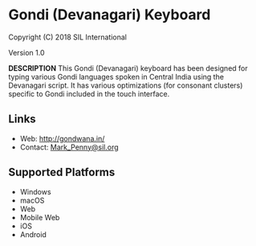 Gondi (Devanagari) Keyboard
===========================

Copyright (C) 2018 SIL International

Version 1.0

__DESCRIPTION__
This Gondi (Devanagari) keyboard has been designed for typing various Gondi languages spoken in 
Central India using the Devanagari script. It has various optimizations (for consonant clusters) 
specific to Gondi included in the touch interface.

Links
-----
 * Web: http://gondwana.in/
 * Contact:  Mark_Penny@sil.org

Supported Platforms
-------------------
 * Windows
 * macOS
 * Web
 * Mobile Web
 * iOS
 * Android
 